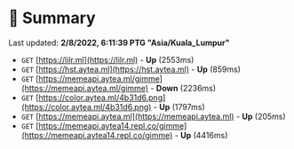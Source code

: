 # 📖 Summary
Last updated: **2/8/2022, 6:11:39 PTG "Asia/Kuala_Lumpur"**

- `GET` [https://lilr.ml](https://lilr.ml) - **Up** (2553ms)
- `GET` [https://hst.aytea.ml](https://hst.aytea.ml) - **Up** (859ms)
- `GET` [https://memeapi.aytea.ml/gimme](https://memeapi.aytea.ml/gimme) - **Down** (2236ms)
- `GET` [https://color.aytea.ml/4b31d6.png](https://color.aytea.ml/4b31d6.png) - **Up** (1797ms)
- `GET` [https://memeapi.aytea.ml](https://memeapi.aytea.ml) - **Up** (205ms)
- `GET` [https://memeapi.aytea14.repl.co/gimme](https://memeapi.aytea14.repl.co/gimme) - **Up** (4416ms)
